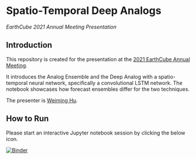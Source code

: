 # Spatio-Temporal Deep Analogs

_EarthCube 2021 Annual Meeting Presentation_

## Introduction

This repository is created for the presentation at the [2021 EarthCube Annual Meeting](https://web.cvent.com/event/6589b2a2-9fd5-4e0b-a214-e0ba1c6348fe/summary).

It introduces the Analog Ensemble and the Deep Analog with a spatio-temporal neural network, specifically a convolutional LSTM network. The notebook showcases how forecast ensembles differ for the two techniques.

The presenter is [Weiming Hu](https://weiming-hu.github.io/).

## How to Run

Please start an interactive Jupyter notebook session by clicking the below icon.

[![Binder](https://mybinder.org/badge_logo.svg)](https://mybinder.org/v2/gh/Weiming-Hu/EarthCube2021/HEAD?filepath=WH_01_Spatio-Temporal_Deep_Analogs_2021.ipynb)
